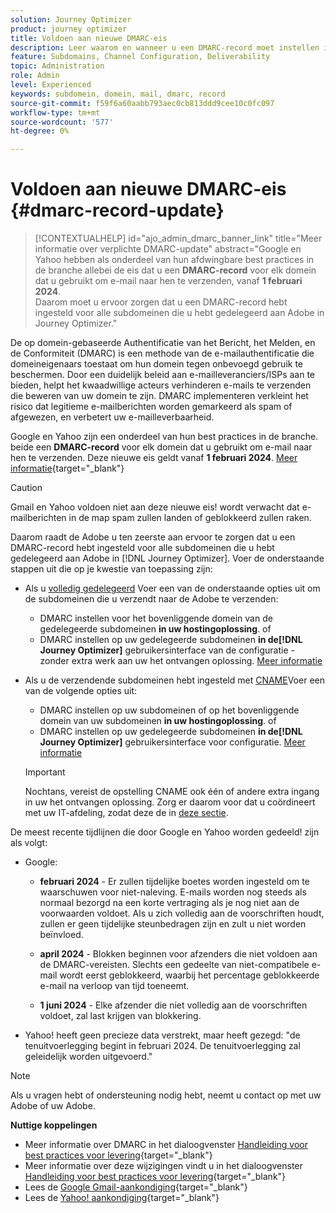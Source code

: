 ```yaml
---
solution: Journey Optimizer
product: journey optimizer
title: Voldoen aan nieuwe DMARC-eis
description: Leer waarom en wanneer u een DMARC-record moet instellen in Journey Optimizer
feature: Subdomains, Channel Configuration, Deliverability
topic: Administration
role: Admin
level: Experienced
keywords: subdomein, domein, mail, dmarc, record
source-git-commit: f59f6a60aabb793aec0cb813ddd9cee10c0fc097
workflow-type: tm+mt
source-wordcount: '577'
ht-degree: 0%

---
```


# Voldoen aan nieuwe DMARC-eis {#dmarc-record-update}

>[!CONTEXTUALHELP]
>id="ajo_admin_dmarc_banner_link"
>title="Meer informatie over verplichte DMARC-update"
>abstract="Google en Yahoo hebben als onderdeel van hun afdwingbare best practices in de branche allebei de eis dat u een **DMARC-record** voor elk domein dat u gebruikt om e-mail naar hen te verzenden, vanaf **1 februari 2024**.<br>Daarom moet u ervoor zorgen dat u een DMARC-record hebt ingesteld voor alle subdomeinen die u hebt gedelegeerd aan Adobe in Journey Optimizer."

De op domein-gebaseerde Authentificatie van het Bericht, het Melden, en de Conformiteit (DMARC) is een methode van de e-mailauthentificatie die domeineigenaars toestaat om hun domein tegen onbevoegd gebruik te beschermen. Door een duidelijk beleid aan e-mailleveranciers/ISPs aan te bieden, helpt het kwaadwillige acteurs verhinderen e-mails te verzenden die beweren van uw domein te zijn. DMARC implementeren verkleint het risico dat legitieme e-mailberichten worden gemarkeerd als spam of afgewezen, en verbetert uw e-mailleverbaarheid.

Google en Yahoo zijn een onderdeel van hun best practices in de branche. beide een **DMARC-record** voor elk domein dat u gebruikt om e-mail naar hen te verzenden. Deze nieuwe eis geldt vanaf **1 februari 2024**. [Meer informatie](https://experienceleague.adobe.com/docs/deliverability-learn/deliverability-best-practice-guide/additional-resources/guidance-around-changes-to-google-and-yahoo.html#dmarc){target="_blank"}

>[!CAUTION]
>
>Gmail en Yahoo voldoen niet aan deze nieuwe eis! wordt verwacht dat e-mailberichten in de map spam zullen landen of geblokkeerd zullen raken.

Daarom raadt de Adobe u ten zeerste aan ervoor te zorgen dat u een DMARC-record hebt ingesteld voor alle subdomeinen die u hebt gedelegeerd aan Adobe in [!DNL Journey Optimizer]. Voer de onderstaande stappen uit die op je kwestie van toepassing zijn:

* Als u [volledig gedelegeerd](delegate-subdomain.md#full-subdomain-delegation) Voer een van de onderstaande opties uit om de subdomeinen die u verzendt naar de Adobe te verzenden:

   * DMARC instellen voor het bovenliggende domein van de gedelegeerde subdomeinen **in uw hostingoplossing**.
of
   * DMARC instellen op uw gedelegeerde subdomeinen **in de[!DNL Journey Optimizer]** gebruikersinterface van de configuratie - zonder extra werk aan uw het ontvangen oplossing. [Meer informatie](dmarc-record.md#implement-dmarc)

* Als u de verzendende subdomeinen hebt ingesteld met [CNAME](delegate-subdomain.md#cname-subdomain-delegation)Voer een van de volgende opties uit:

   * DMARC instellen op uw subdomeinen of op het bovenliggende domein van uw subdomeinen **in uw hostingoplossing**.
of
   * DMARC instellen op uw gedelegeerde subdomeinen **in de[!DNL Journey Optimizer]** gebruikersinterface voor configuratie. [Meer informatie](dmarc-record.md#implement-dmarc)

  >[!IMPORTANT]
  >
  >Nochtans, vereist de opstelling CNAME ook één of andere extra ingang in uw het ontvangen oplossing. Zorg er daarom voor dat u coördineert met uw IT-afdeling, zodat deze de in [deze sectie](dmarc-record.md#implement-dmarc).

De meest recente tijdlijnen die door Google en Yahoo worden gedeeld! zijn als volgt:

* Google:

   * **februari 2024** - Er zullen tijdelijke boetes worden ingesteld om te waarschuwen voor niet-naleving. E-mails worden nog steeds als normaal bezorgd na een korte vertraging als je nog niet aan de voorwaarden voldoet. Als u zich volledig aan de voorschriften houdt, zullen er geen tijdelijke steunbedragen zijn en zult u niet worden beïnvloed.

   * **april 2024** - Blokken beginnen voor afzenders die niet voldoen aan de DMARC-vereisten. Slechts een gedeelte van niet-compatibele e-mail wordt eerst geblokkeerd, waarbij het percentage geblokkeerde e-mail na verloop van tijd toeneemt.

   * **1 juni 2024** - Elke afzender die niet volledig aan de voorschriften voldoet, zal last krijgen van blokkering.

* Yahoo! heeft geen precieze data verstrekt, maar heeft gezegd: &quot;de tenuitvoerlegging begint in februari 2024. De tenuitvoerlegging zal geleidelijk worden uitgevoerd.&quot;

>[!NOTE]
>
>Als u vragen hebt of ondersteuning nodig hebt, neemt u contact op met uw Adobe of uw Adobe.

**Nuttige koppelingen**

* Meer informatie over DMARC in het dialoogvenster [Handleiding voor best practices voor levering](https://experienceleague.adobe.com/docs/deliverability-learn/deliverability-best-practice-guide/additional-resources/technotes/implement-dmarc.html#about){target="_blank"}
* Meer informatie over deze wijzigingen vindt u in het dialoogvenster [Handleiding voor best practices voor levering](https://experienceleague.adobe.com/docs/deliverability-learn/deliverability-best-practice-guide/additional-resources/guidance-around-changes-to-google-and-yahoo.html){target="_blank"}
* Lees de [Google Gmail-aankondiging](https://blog.google/products/gmail/gmail-security-authentication-spam-protection/){target="_blank"}
* Lees de [Yahoo! aankondiging](https://blog.postmaster.yahooinc.com/post/730172167494483968/more-secure-less-spam){target="_blank"}
